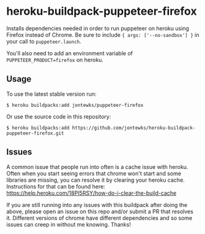 # heroku-buildpack-puppeteer-firefox

Installs dependencies needed in order to run puppeteer on heroku using Firefox instead of Chrome. Be sure to include `{ args: ['--no-sandbox'] }` in your call to `puppeteer.launch`. 

You'll also need to add an environment variable of `PUPPETEER_PRODUCT=firefox` on heroku.

## Usage

To use the latest stable version run:

```sh-session
$ heroku buildpacks:add jontewks/puppeteer-firefox
```

Or use the source code in this repository:

```sh-session
$ heroku buildpacks:add https://github.com/jontewks/heroku-buildpack-puppeteer-firefox.git
```

## Issues

A common issue that people run into often is a cache issue with heroku. Often when you start seeing errors that chrome won't start and some libraries are missing, you can resolve it by clearing your heroku cache. Instructions for that can be found here: https://help.heroku.com/18PI5RSY/how-do-i-clear-the-build-cache

If you are still running into any issues with this buildpack after doing the above, please open an issue on this repo and/or submit a PR that resolves it. Different versions of chrome have different dependencies and so some issues can creep in without me knowing. Thanks!
